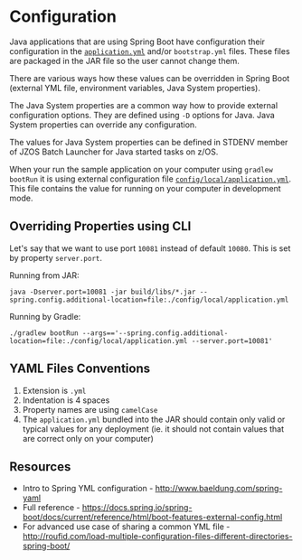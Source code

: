 # Configuration

Java applications that are using Spring Boot have configuration their configuration in the [`application.yml`](/src/main/resources/application.yml) and/or `bootstrap.yml` files. These files are packaged in the JAR file so the user cannot change them.

There are various ways how these values can be overridden in Spring Boot (external YML file, environment variables, Java System properties).

The Java System properties are a common way how to provide external configuration options. They are defined using `-D` options for Java. Java System properties can override any configuration.

The values for Java System properties can be defined in STDENV member of JZOS Batch Launcher for Java started tasks on z/OS.

When your run the sample application on your computer using `gradlew bootRun` it is using external configuration file [`config/local/application.yml`](/config/local/application.yml). This file contains the value for running on your computer in development mode.

## Overriding Properties using CLI

Let's say that we want to use port `10081` instead of default `10080`. This is set by property `server.port`.

Running from JAR:

    java -Dserver.port=10081 -jar build/libs/*.jar --spring.config.additional-location=file:./config/local/application.yml

Running by Gradle:

    ./gradlew bootRun --args=='--spring.config.additional-location=file:./config/local/application.yml --server.port=10081'

## YAML Files Conventions

1. Extension is `.yml`
2. Indentation is 4 spaces
3. Property names are using `camelCase` 
4. The `application.yml` bundled into the JAR should contain only valid or typical values for any deployment (ie. it should not contain values that are correct only on your computer)

## Resources

- Intro to Spring YML configuration - http://www.baeldung.com/spring-yaml
- Full reference - https://docs.spring.io/spring-boot/docs/current/reference/html/boot-features-external-config.html
- For advanced use case of sharing a common YML file - http://roufid.com/load-multiple-configuration-files-different-directories-spring-boot/
